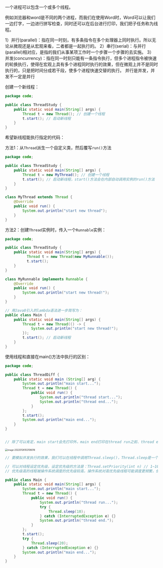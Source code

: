 一个进程可以包含一个或多个线程。

例如浏览器和word是不同的两个进程，而我们在使用Word时，Word可以让我们一边打字，一边进行拼写检查，同时还可以在后台进行打印，我们把子任务称为线程。

1）并行(parallel)：指在同一时刻，有多条指令在多个处理器上同时执行。所以无论从微观还是从宏观来看，二者都是一起执行的。
2）串行(serial)：与并行(parallel)相对应，是指的我们从事某项工作时一个步骤一个步骤的去实施。
3）并发(concurrency)：指在同一时刻只能有一条指令执行，但多个进程指令被快速的轮换执行，使得在宏观上具有多个进程同时执行的效果，但在微观上并不是同时执行的，只是把时间分成若干段，使多个进程快速交替的执行。
并行是并发，并发不一定是并行

创建一个新线程：

```Java
package code;

public class ThreadStudy {
    public static void main(String[] args) {
        Thread t = new Thread(); // 创建一个线程
        t.start(); // 启动新线程
    }
}
```

希望新线程能执行指定的代码：

方法1：从`Thread`派生一个自定义类，然后覆写`run()`方法

```Java
package code;

public class ThreadStudy {
    public static void main(String[] args) {
        Thread t = new MyThread(); // 创建一个线程
        t.start(); // 启动新线程，start()方法会在内部自动调用实例的run()方法
    }
}

class MyThread extends Thread {
    @Override
    public void run() {
        System.out.println("start new thread");
    }
}
```

方法2：创建`Thread`实例时，传入一个`Runnable`实例：

```Java
package code;

public class ThreadStudy {
    public static void main(String[] args) {
          Thread t = new Thread(new MyRunnable());
          t.start();
    }
}

class MyRunnable implements Runnable {
    @Override
    public void run() {
        System.out.println("start new thread!");
    }
}

// 用Java8引入的lambda语法进一步简写为：
public class Main {
    public static void main(String[] args) {
        Thread t = new Thread(() -> {
            System.out.println("start new thread!");
        });
        t.start(); // 启动新线程
    }
}
```

使用线程和直接在main()方法中执行的区别：

```Java
package code;

public class ThreadDiff {
    public static void main (String[] arg) {
        System.out.println("main start...");
        Thread t = new Thread() {
            public void run() {
                System.out.println("thread start...");
                System.out.println("thread end...");
            }
        };
        t.start();
        System.out.println("main end...");
    }
}


// 除了可以肯定，main start会先打印外，main end打印在thread run之前、thread end之后或者之间，都无法确定。因为从t线程开始运行以后，两个线程就开始同时运行了，并且由操作系统调度，程序本身无法确定线程的调度顺序。
```

<img src="C:\Users\QY\AppData\Roaming\Typora\typora-user-images\image-20220126102106016.png" alt="image-20220126102106016" style="zoom:50%;" />

```java 
// 要模拟并发执行的效果，我们可以在线程中调用Thread.sleep()，Thread.sleep是一个静态方法,强迫当前线程暂停一段时间

// 可以对线程设定优先级，设定优先级的方法是：Thread.setPriority(int n) // 1~10, 默认值5
// 优先级高的线程被操作系统调度的优先级较高，操作系统对高优先级线程可能调度更频繁，但我们决不能通过设置优先级来确保高优先级的线程一定会先执行。

public class Main {
    public static void main(String[] args) {
        System.out.println("main start...");
        Thread t = new Thread() {
            public void run() {
                System.out.println("thread run...");
                try {
                    Thread.sleep(10);
                } catch (InterruptedException e) {}
                System.out.println("thread end.");
            }
        };
        t.start();
        try {
            Thread.sleep(20);
        } catch (InterruptedException e) {}
        System.out.println("main end...");
    }
}
```

